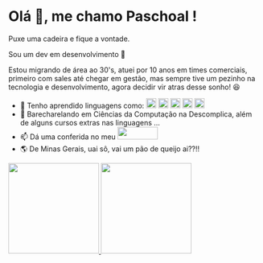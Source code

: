 # Olá 👋, me chamo Paschoal !
Puxe uma cadeira e fique a vontade.

Sou um dev em desenvolvimento 🥁

Estou migrando de área ao 30's, atuei por 10 anos em times comerciais, primeiro com sales até chegar em gestão, mas sempre tive um pezinho na tecnologia e desenvolvimento, agora decidir vir atras desse sonho!
😆

- 👀 Tenho aprendido linguagens como: 
<img style="" src="https://cdn.jsdelivr.net/gh/devicons/devicon/icons/html5/html5-original.svg" width="20" height="20"/> <img src="https://cdn.jsdelivr.net/gh/devicons/devicon/icons/css3/css3-original.svg" width="20" height="20"/> <img src="https://cdn.jsdelivr.net/gh/devicons/devicon/icons/javascript/javascript-original.svg" width="20" height="20"/> <img src="https://cdn.jsdelivr.net/gh/devicons/devicon/icons/java/java-original-wordmark.svg" width="20" height="20"/> <img src="https://cdn.jsdelivr.net/gh/devicons/devicon/icons/php/php-original.svg" width="20" height="20" />
- 🌱 Barecharelando em Ciências da Computação na Descomplica, além de alguns cursos extras nas linguagens ...          
- 📫 Dá uma conferida no meu <a href="https://www.linkedin.com/in/paschoal-colombini-77b395b9/" target="_blank"><img src="https://img.shields.io/badge/-LinkedIn-%230077B5?style=for-the-badge&logo=linkedin&logoColor=white" target="_blank" width="80" height="25"></a> 
- 🌎 De Minas Gerais, uai sô, vai um pão de queijo ai??!! 
           
<div>
<a href="htts://github.com/Pcolombini">
<img height="180em" src="https://github-readme-stats.vercel.app/api/top-langs/?username=Pcolombini&layout=compact&langs_count=7&theme=dracula"/>
<img height="180em" src="https://github-readme-stats.vercel.app/api?username=Pcolombini&show_icons=true&theme=dracula&include_all_commits=true&count_private=true"/>
</div>
  
<!---
Pcolombini/Pcolombini is a ✨ special ✨ repository because its `README.md` (this file) appears on your GitHub profile.
You can click the Preview link to take a look at your changes.
--->
